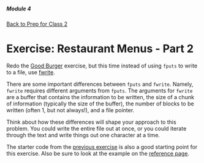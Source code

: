 ##### Module 4
[Back to Prep for Class 2](../../class2-prep#files-hex)
# Exercise: Restaurant Menus - Part 2

Redo the [Good Burger](../filewrite/) exercise, but this time instead of using `fputs` to write to a file, use [fwrite](https://reference.cs50.net/stdio.h/fwrite).

There are some important differences between `fputs` and `fwrite`. Namely, `fwrite` requires different arguments from `fputs`. The arguments for `fwrite` are a buffer that contains the information to be written, the size of a chunk of information (typically the size of the buffer), the number of blocks to be written (often 1, but not always!), and a file pointer.

Think about how these differences will shape your approach to this problem. You could write the entire file out at once, or you could iterate through the text and write things out one character at a time.

The starter code from the [previous exercise](../filewrite/) is also a good starting point for this exercise. Also be sure to look at the example on the [reference page](https://reference.cs50.net/stdio.h/fwrite).





